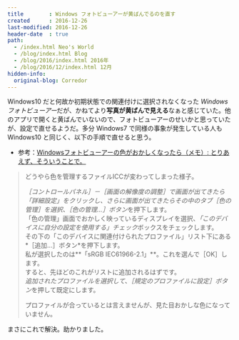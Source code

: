```yaml
---
title        : Windows フォトビューアーが黄ばんでるのを直す
created      : 2016-12-26
last-modified: 2016-12-26
header-date  : true
path:
  - /index.html Neo's World
  - /blog/index.html Blog
  - /blog/2016/index.html 2016年
  - /blog/2016/12/index.html 12月
hidden-info:
  original-blog: Corredor
---
```


Windows10 だと何故か初期状態での関連付けに選択されなくなった *Windows フォトビューアー*だが、かねてより**写真が黄ばんで見える**なぁと感じていた。他のアプリで開くと黄ばんでいないので、フォトビューアーのせいかと思っていたが、設定で直せるようだ。多分 Windows7 で同様の事象が発生している人も Windows10 と同じく、以下の手順で直せると思う。

- 参考：[Windowsフォトビューアーの色がおかしくなったら（メモ）: とりあえず、そういうことで。](http://hyano7.at.webry.info/201103/article_1.html)

> どうやら色を管理するファイルICCが変わってしまった様子。
> 
> *［コントロールパネル］－［画面の解像度の調整］*で画面が出てきたら*「詳細設定」*をクリックし、さらに画面が出てきたらその中の*タブ［色の管理］*を選択、*［色の管理...］ボタン*を押下します。  
> 「色の管理」画面でおかしく映っているディスプレイを選択、*「このデバイスに自分の設定を使用する」チェック*ボックスをチェックします。  
> その下の「このデバイスに関連付けられたプロファイル」リスト下にある*［追加...］ボタン*を押下します。  
> 私が選択したのは**「sRGB IEC61966-2.1」**。これを選んで［OK］します。  
> すると、先ほどのこれがリストに追加されるはずです。  
> *追加されたプロファイルを選択して、［規定のプロファイルに設定］ボタン*を押して既定にします。
> 
> プロファイルが合っているとは言えませんが、見た目おかしな色になっていません。

まさにこれで解決。助かりました。

